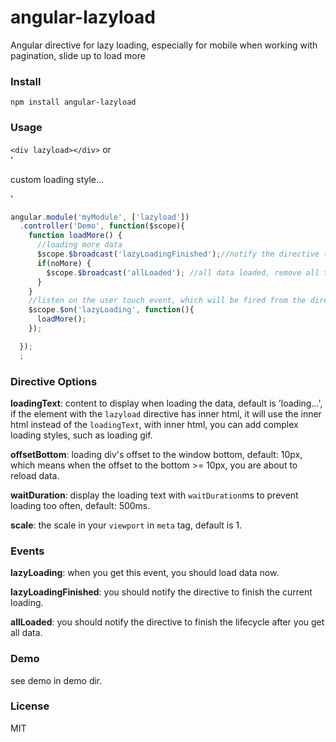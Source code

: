 # angular-lazyload
Angular directive for lazy loading, especially for mobile when working with pagination, slide up to load more  

### Install

`npm install angular-lazyload`

### Usage

`<div lazyload></div>` or  
'<div lazyload><p>custom loading style...</p></div>'  

```javascript
angular.module('myModule', ['lazyload'])
  .controller('Demo', function($scope){
    function loadMore() {
      //loading more data
      $scope.$broadcast('lazyLoadingFinished');//notify the directive to finish the current loading
      if(noMore) {
        $scope.$broadcast('allLoaded'); //all data loaded, remove all the touch events
      }
    }
    //listen on the user touch event, which will be fired from the directive
    $scope.$on('lazyLoading', function(){
      loadMore();
    });

  });
  ;
```  

### Directive Options


**loadingText**: content to display when loading the data, default is 'loading...', if the element with the `lazyload` directive has inner html, it will use the inner html instead of the `loadingText`, with inner html, you can add complex loading styles, such as loading gif.

**offsetBottom**: loading div's offset to the window bottom, default: 10px, which means when the offset to the bottom >= 10px, you are about to reload data.

**waitDuration**: display the loading text with `waitDuration`ms to prevent loading too often, default: 500ms.

**scale**: the scale in your `viewport` in `meta` tag, default is 1.

### Events

**lazyLoading**: when you get this event, you should load data now.

**lazyLoadingFinished**: you should notify the directive to finish the current loading.

**allLoaded**: you should notify the directive to finish the lifecycle after you get all data.

### Demo  

see demo in demo dir.

### License

MIT
